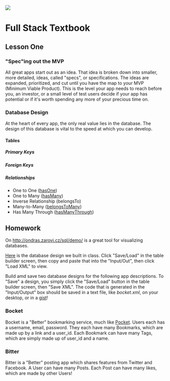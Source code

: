 ![](http://static1.squarespace.com/static/538f3fcde4b05c5fecc7a40e/t/538f48a4e4b00d94e8c253b3/1453396632576/?format=400w)
# Full Stack Textbook
## Lesson One

### "Spec"ing out the MVP
All great apps start out as an idea. That idea is broken down into smaller, more detailed, ideas, called "specs", or specifications. The ideas are expanded, prioritized, and cut until you have the map to your MVP (Minimum Viable Product). This is the level your app needs to reach before you, an investor, or a small level of test users decide if your app has potential or if it's worth spending any more of your precious time on.

### Database Design
At the heart of every app, the only real value lies in the database. The design of this database is vital to the speed at which you can develop.

#### Tables

##### Primary Keys
##### Foreign Keys
##### Relationships
* One to One ([hasOne](https://laravel.com/docs/5.2/eloquent-relationships#one-to-one))
* One to Many ([hasMany](https://laravel.com/docs/5.2/eloquent-relationships#one-to-many))
* Inverse Relationship (belongsTo)
* Many-to-Many ([belongsToMany](https://laravel.com/docs/5.2/eloquent-relationships#many-to-many))
* Has Many Through ([hasManyThrough](https://laravel.com/docs/5.2/eloquent-relationships#has-many-through))

## Homework
On http://ondras.zarovi.cz/sql/demo/ is a great tool for visualizing databases.

[Here](https://gist.githubusercontent.com/mistakevin/7152054fcdf022e73e71/raw/3e58a4121da0e15c61bc879dabcf633fae3869f8/breddit.xml) is the database design we built in class. Click "Save/Load" in the table builder screen, then copy and paste that into the "Input/Out", then click "Load XML" to view.

Build amd save two database designs for the following app descriptions. To "Save" a design, you simply click the "Save/Load" button in the table builder screen, then "Save XML". The code that is generated in the "Input/Output" box should be saved in a text file, like _bocket.xml_, on your desktop, or in a [gist](https://gist.github.com/)! 

### Bocket
Bocket is a "Better" bookmarking service, much like [Pocket](getpocket.com). Users each has a username, email, password. They each have many Bookmarks, which are made up by a link and a user_id. Each Bookmark can have many Tags, which are simply made up of user_id and a name.

### Bitter
Bitter is a "Better" posting app which shares features from Twitter and Facebook. A User can have many Posts. Each Post can have many likes, which are made by other Users!
